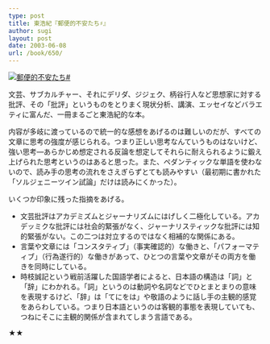 ```yaml
---
type: post
title: 東浩紀『郵便的不安たち♯』
author: sugi
layout: post
date: 2003-06-08
url: /book/650/
---
```

<a href="http://www.amazon.co.jp/exec/obidos/ASIN/4022613785/chezsugi-22/ref=nosim/" onclick="_gaq.push(['_trackEvent', 'outbound-article', 'http://www.amazon.co.jp/exec/obidos/ASIN/4022613785/chezsugi-22/ref=nosim/', '']);" name="amazletlink" target="_blank"><img src="http://i2.wp.com/ec2.images-amazon.com/images/I/516QGJ0VH5L.SL160.jpg?w=660" alt="郵便的不安たち#" class="alignleft" data-recalc-dims="1" /></a>

文芸、サブカルチャー、それにデリダ、ジジェク、柄谷行人など思想家に対する批評、その「批評」というものをとりまく現状分析、講演、エッセイなどバラエティに富んだ、一冊まるごと東浩紀的な本。

内容が多岐に渡っているので統一的な感想をあげるのは難しいのだが、すべての文章に思考の強度が感じられる。つまり正しい思考なんていうものはないけど、強い思考―あらかじめ想定される反論を想定してそれらに耐えられるように鍛え上げられた思考というのはあると思った。また、ペダンティックな単語を使わないので、読み手の思考の流れをさえぎらずとても読みやすい（最初期に書かれた「ソルジェニーツイン試論」だけは読みにくかった）。

いくつか印象に残った指摘をあげる。

  * 文芸批評はアカデミズムとジャーナリズムにはげしく二極化している。アカデッミクな批評には社会的緊張がなく、ジャーナリスティックな批評には知的緊張がない。この二つは対立するのではなく相補的な関係にある。
  * 言葉や文章には「コンスタティブ」（事実確認的）な働きと、「パフォーマティブ」（行為遂行的）な働きがあって、ひとつの言葉や文章がその両方を働きを同時にしている。
  * 時枝誠記という戦前活躍した国語学者によると、日本語の構造は「詞」と「辞」にわかれる。「詞」というのは動詞や名詞などでひとまとまりの意味を表現するけど、「辞」は「てにをは」や敬語のように話し手の主観的感覚をあらわしている。つまり日本語というのは客観的事態を表現していても、つねにそこに主観的関係が含まれてしまう言語である。

★★

